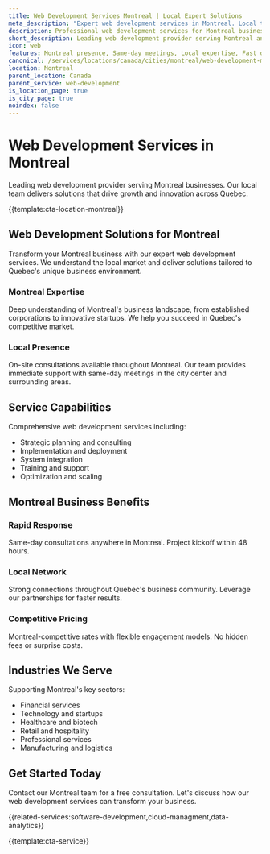```yaml
---
title: Web Development Services Montreal | Local Expert Solutions
meta_description: "Expert web development services in Montreal. Local team, same-day consultations, proven results. Transform your business today."
description: Professional web development services for Montreal businesses
short_description: Leading web development provider serving Montreal and Quebec.
icon: web
features: Montreal presence, Same-day meetings, Local expertise, Fast deployment, Competitive rates, Proven track record
canonical: /services/locations/canada/cities/montreal/web-development-montreal.html
location: Montreal
parent_location: Canada
parent_service: web-development
is_location_page: true
is_city_page: true
noindex: false
---
```


# Web Development Services in Montreal

Leading web development provider serving Montreal businesses. Our local team delivers solutions that drive growth and innovation across Quebec.

{{template:cta-location-montreal}}

## Web Development Solutions for Montreal

Transform your Montreal business with our expert web development services. We understand the local market and deliver solutions tailored to Quebec's unique business environment.

### Montreal Expertise

Deep understanding of Montreal's business landscape, from established corporations to innovative startups. We help you succeed in Quebec's competitive market.

### Local Presence

On-site consultations available throughout Montreal. Our team provides immediate support with same-day meetings in the city center and surrounding areas.

## Service Capabilities

Comprehensive web development services including:
- Strategic planning and consulting
- Implementation and deployment
- System integration
- Training and support
- Optimization and scaling

## Montreal Business Benefits

### Rapid Response
Same-day consultations anywhere in Montreal. Project kickoff within 48 hours.

### Local Network
Strong connections throughout Quebec's business community. Leverage our partnerships for faster results.

### Competitive Pricing
Montreal-competitive rates with flexible engagement models. No hidden fees or surprise costs.

## Industries We Serve

Supporting Montreal's key sectors:
- Financial services
- Technology and startups
- Healthcare and biotech
- Retail and hospitality
- Professional services
- Manufacturing and logistics

## Get Started Today

Contact our Montreal team for a free consultation. Let's discuss how our web development services can transform your business.

{{related-services:software-development,cloud-managment,data-analytics}}

{{template:cta-service}}
